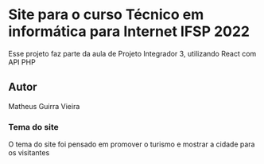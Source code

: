 # Site para o curso Técnico em informática para Internet IFSP 2022

Esse projeto faz parte da aula de Projeto Integrador 3, utilizando React com API PHP

## Autor

Matheus Guirra Vieira

### Tema do site

O tema do site foi pensado em promover o turismo e mostrar a cidade para os visitantes
